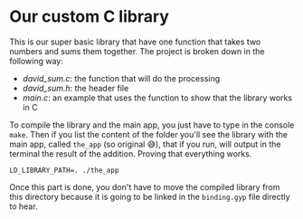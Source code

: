 # Our custom C library

This is our super basic library that have one function that takes two numbers and sums them together. The project is broken down in the following way:

- *david_sum.c*: the function that will do the processing
- *david_sum.h*: the header file
- *main.c*: an example that uses the function to show that the library works in C

To compile the library and the main app, you just have to type in the console `make`. Then if you list the content of the folder you'll see the library with the main app, called `the_app` (so original 😅), that if you run, will output in the terminal the result of the addition. Proving that everything works.

`LD_LIBRARY_PATH=. ./the_app`

Once this part is done, you don't have to move the compiled library from this directory because it is going to be linked in the `binding.gyp` file directly to hear.